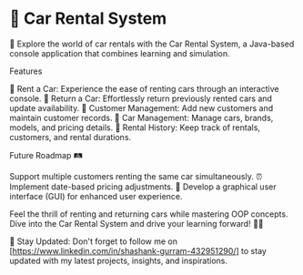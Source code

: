 # 🚗 Car Rental System
🌟 Explore the world of car rentals with the Car Rental System, a Java-based console application that combines learning and simulation. 

Features

🚀 Rent a Car: Experience the ease of renting cars through an interactive console. 🔁 Return a Car: Effortlessly return previously rented cars and update availability. 👥 Customer Management: Add new customers and maintain customer records. 🚗 Car Management: Manage cars, brands, models, and pricing details. 📝 Rental History: Keep track of rentals, customers, and rental durations.




Future Roadmap 🛤️

Support multiple customers renting the same car simultaneously. ⏰ Implement date-based pricing adjustments. 🎨 Develop a graphical user interface (GUI) for enhanced user experience.

Feel the thrill of renting and returning cars while mastering OOP concepts. Dive into the Car Rental System and drive your learning forward! 🚗💨

📢 Stay Updated: Don't forget to follow me on [https://www.linkedin.com/in/shashank-gurram-432951290/] to stay updated with my latest projects, insights, and inspirations.
